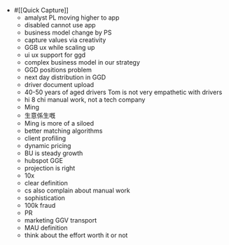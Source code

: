 - #[[Quick Capture]]
    - amalyst PL moving higher to app
    - disabled cannot use app
    - business model change by PS
    - capture values via creativity 
    - GGB ux while scaling up
    - ui ux support for ggd
    - complex business model in our strategy 
    - GGD positions problem
    - next day distribution in GGD
    - driver document upload
    - 40-50 years of aged drivers Tom is not very empathetic with drivers
    - hi 8 chi manual work, not a tech company
    - Ming 
    - 生意係生嘅
    - Ming is more of a siloed
    - better matching algorithms 
    - client profiling
    - dynamic pricing 
    - BU is steady growth
    - hubspot GGE
    - projection is right
    - 10x
    - clear definition
    - cs also complain about manual work
    - sophistication 
    - 100k fraud 
    - PR
    - marketing GGV transport
    - MAU definition 
    - think about the effort worth it or not
